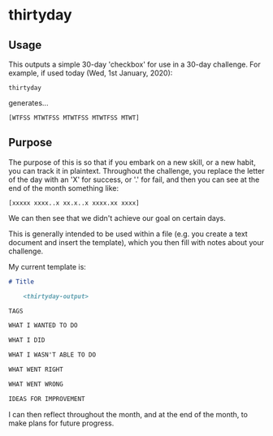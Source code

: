 # thirtyday

## Usage

This outputs a simple 30-day 'checkbox' for use in a 30-day challenge. For
example, if used today (Wed, 1st January, 2020): 

    thirtyday

generates...

    [WTFSS MTWTFSS MTWTFSS MTWTFSS MTWT]

## Purpose

The purpose of this is so that if you embark on a new skill, or a new habit,
you can track it in plaintext.  Throughout the challenge, you replace the
letter of the day with an 'X' for success, or '.' for fail, and then you can
see at the end of the month something like:

    [xxxxx xxxx..x xx.x..x xxxx.xx xxxx]

We can then see that we didn't achieve our goal on certain days.

This is generally intended to be used within a file (e.g. you create a text
document and insert the template), which you then fill with notes about your
challenge.

My current template is:

```markdown
# Title

    <thirtyday-output>

TAGS

WHAT I WANTED TO DO

WHAT I DID

WHAT I WASN'T ABLE TO DO

WHAT WENT RIGHT

WHAT WENT WRONG

IDEAS FOR IMPROVEMENT
```

I can then reflect throughout the month, and at the end of the month, to make
plans for future progress.

